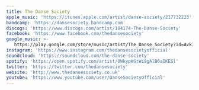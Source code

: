 ```yaml
---
title: The Danse Society
apple_music: 'https://itunes.apple.com/artist/danse-society/217732223'
bandcamp: 'https://dansesociety.bandcamp.com'
discogs: 'https://www.discogs.com/artist/104174-The-Danse-Society'
facebook: 'https://www.facebook.com/thedansesociety'
google_music: >-
   https://play.google.com/store/music/artist/The_Danse_Society?id=Avk7ycu6owz4ccfmeoss5fv7k5q
instagram: 'https://www.instagram.com/thedansesocietyofficial'
soundcloud: 'https://soundcloud.com/the-danse-society'
spotify: 'https://open.spotify.com/artist/0WkypWGtWi9gAlB6aIKESl'
twitter: 'https://twitter.com/thedansesociety'
website: 'http://www.thedansesociety.co.uk'
youtube: 'https://www.youtube.com/user/DanseSocietyOfficial'
---
```

